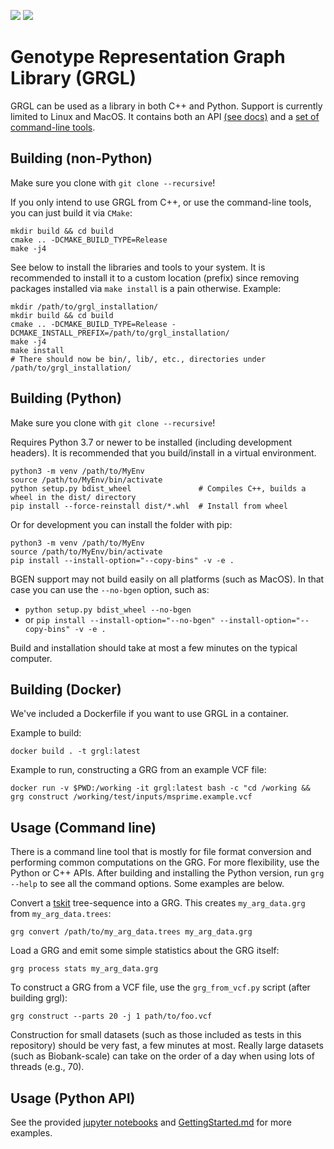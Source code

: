 ![](https://github.com/aprilweilab/grgl/actions/workflows/cmake-multi-platform.yml/badge.svg)
![](https://readthedocs.org/projects/grgl/badge/?version=latest)

# Genotype Representation Graph Library (GRGL)

GRGL can be used as a library in both C++ and Python. Support is currently limited to Linux and MacOS.
It contains both an API [(see docs)](https://grgl.readthedocs.io/) and a [set of command-line tools](https://github.com/aprilweilab/grgl/blob/main/GettingStarted.md).

## Building (non-Python)

Make sure you clone with `git clone --recursive`!

If you only intend to use GRGL from C++, or use the command-line tools, you can just build it via `CMake`:
```
mkdir build && cd build
cmake .. -DCMAKE_BUILD_TYPE=Release
make -j4
```

See below to install the libraries and tools to your system. It is recommended to install it to a custom location (prefix) since removing packages installed via `make install` is a pain otherwise. Example:
```
mkdir /path/to/grgl_installation/
mkdir build && cd build
cmake .. -DCMAKE_BUILD_TYPE=Release -DCMAKE_INSTALL_PREFIX=/path/to/grgl_installation/
make -j4
make install
# There should now be bin/, lib/, etc., directories under /path/to/grgl_installation/
```

## Building (Python)

Make sure you clone with `git clone --recursive`!

Requires Python 3.7 or newer to be installed (including development headers). It is recommended that you build/install in a virtual environment.
```
python3 -m venv /path/to/MyEnv
source /path/to/MyEnv/bin/activate
python setup.py bdist_wheel               # Compiles C++, builds a wheel in the dist/ directory
pip install --force-reinstall dist/*.whl  # Install from wheel
```

Or for development you can install the folder with pip:
```
python3 -m venv /path/to/MyEnv
source /path/to/MyEnv/bin/activate
pip install --install-option="--copy-bins" -v -e .
```

BGEN support may not build easily on all platforms (such as MacOS). In that case you can use the `--no-bgen` option, such as:
* `python setup.py bdist_wheel --no-bgen`
* or `pip install --install-option="--no-bgen" --install-option="--copy-bins" -v -e .`

Build and installation should take at most a few minutes on the typical computer.

## Building (Docker)

We've included a Dockerfile if you want to use GRGL in a container.

Example to build:
```
docker build . -t grgl:latest
```

Example to run, constructing a GRG from an example VCF file:
```
docker run -v $PWD:/working -it grgl:latest bash -c "cd /working && grg construct /working/test/inputs/msprime.example.vcf
```

## Usage (Command line)

There is a command line tool that is mostly for file format conversion and performing common computations on the GRG. For more flexibility, use the Python or C++ APIs.
After building and installing the Python version, run `grg --help` to see all the command options. Some examples are below.

Convert a [tskit](https://tskit.dev/software/tskit.html) tree-sequence into a GRG. This creates `my_arg_data.grg` from `my_arg_data.trees`:
```
grg convert /path/to/my_arg_data.trees my_arg_data.grg
```

Load a GRG and emit some simple statistics about the GRG itself:
```
grg process stats my_arg_data.grg
```

To construct a GRG from a VCF file, use the `grg_from_vcf.py` script (after building grgl):
```
grg construct --parts 20 -j 1 path/to/foo.vcf
```

Construction for small datasets (such as those included as tests in this repository) should be very fast, a few minutes at most. Really large datasets (such as Biobank-scale) can take on the order of a day when using lots of threads (e.g., 70).

## Usage (Python API)

See the provided [jupyter notebooks](https://github.com/aprilweilab/grgl/tree/main/jupyter) and [GettingStarted.md](https://github.com/aprilweilab/grgl/blob/main/GettingStarted.md) for more examples.

